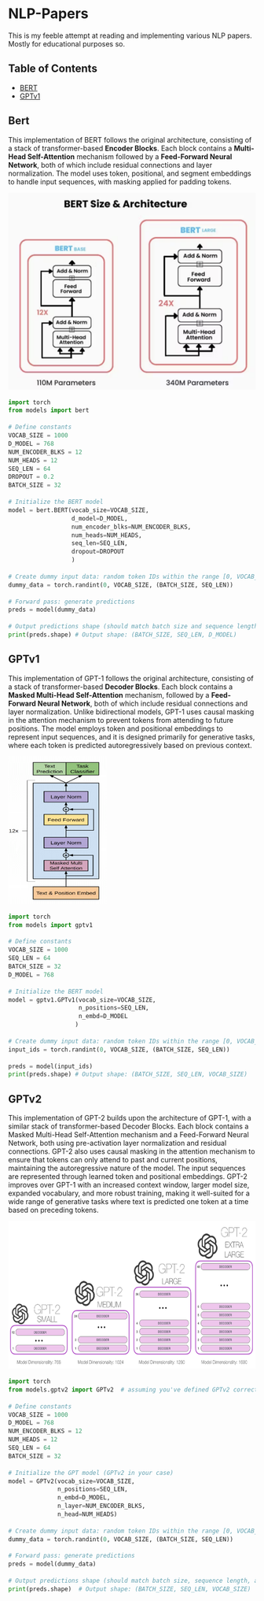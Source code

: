 # NLP-Papers
This is my feeble attempt at reading and implementing various NLP papers. Mostly for educational purposes so.

## Table of Contents
- [BERT](#bert)
- [GPTv1](#gptv1)

## Bert 

This implementation of BERT follows the original architecture, consisting of a stack of transformer-based **Encoder Blocks**. Each block contains a **Multi-Head Self-Attention** mechanism followed by a **Feed-Forward Neural Network**, both of which include residual connections and layer normalization. The model uses token, positional, and segment embeddings to handle input sequences, with masking applied for padding tokens.


<img src="images/bert.png" alt="BERT Architecture" width="700" height="400">


```python
import torch
from models import bert 

# Define constants
VOCAB_SIZE = 1000
D_MODEL = 768
NUM_ENCODER_BLKS = 12
NUM_HEADS = 12
SEQ_LEN = 64
DROPOUT = 0.2
BATCH_SIZE = 32 

# Initialize the BERT model
model = bert.BERT(vocab_size=VOCAB_SIZE,
                  d_model=D_MODEL,
                  num_encoder_blks=NUM_ENCODER_BLKS,
                  num_heads=NUM_HEADS,
                  seq_len=SEQ_LEN,
                  dropout=DROPOUT
                  )

# Create dummy input data: random token IDs within the range [0, VOCAB_SIZE-1]
dummy_data = torch.randint(0, VOCAB_SIZE, (BATCH_SIZE, SEQ_LEN))

# Forward pass: generate predictions
preds = model(dummy_data)

# Output predictions shape (should match batch size and sequence length)
print(preds.shape) # Output shape: (BATCH_SIZE, SEQ_LEN, D_MODEL)

```

## GPTv1
This implementation of GPT-1 follows the original architecture, consisting of a stack of transformer-based **Decoder Blocks**. Each block contains a **Masked Multi-Head Self-Attention** mechanism, followed by a **Feed-Forward Neural Network**, both of which include residual connections and layer normalization. Unlike bidirectional models, GPT-1 uses causal masking in the attention mechanism to prevent tokens from attending to future positions. The model employs token and positional embeddings to represent input sequences, and it is designed primarily for generative tasks, where each token is predicted autoregressively based on previous context.

<img src="images/gptv1.ppm" alt="GPTv1 Architecture" width="200" height="300">

```python
import torch
from models import gptv1 

# Define constants
VOCAB_SIZE = 1000
SEQ_LEN = 64
BATCH_SIZE = 32 
D_MODEL = 768

# Initialize the BERT model
model = gptv1.GPTv1(vocab_size=VOCAB_SIZE,
                    n_positions=SEQ_LEN,
                    n_embd=D_MODEL
                   )

# Create dummy input data: random token IDs within the range [0, VOCAB_SIZE-1]
input_ids = torch.randint(0, VOCAB_SIZE, (BATCH_SIZE, SEQ_LEN))

preds = model(input_ids)
print(preds.shape) # Output shape: (BATCH_SIZE, SEQ_LEN, VOCAB_SIZE)
```

## GPTv2
This implementation of GPT-2 builds upon the architecture of GPT-1, with a similar stack of transformer-based Decoder Blocks. Each block contains a Masked Multi-Head Self-Attention mechanism and a Feed-Forward Neural Network, both using pre-activation layer normalization and residual connections. GPT-2 also uses causal masking in the attention mechanism to ensure that tokens can only attend to past and current positions, maintaining the autoregressive nature of the model. The input sequences are represented through learned token and positional embeddings. GPT-2 improves over GPT-1 with an increased context window, larger model size, expanded vocabulary, and more robust training, making it well-suited for a wide range of generative tasks where text is predicted one token at a time based on preceding tokens.

<img src="images/gptv2.png" alt="GPTv2 Architecture" width="700" height="300">

```python
import torch
from models.gptv2 import GPTv2  # assuming you've defined GPTv2 correctly

# Define constants
VOCAB_SIZE = 1000
D_MODEL = 768
NUM_ENCODER_BLKS = 12
NUM_HEADS = 12
SEQ_LEN = 64
BATCH_SIZE = 32 

# Initialize the GPT model (GPTv2 in your case)
model = GPTv2(vocab_size=VOCAB_SIZE, 
              n_positions=SEQ_LEN,
              n_embd=D_MODEL,
              n_layer=NUM_ENCODER_BLKS,
              n_head=NUM_HEADS)

# Create dummy input data: random token IDs within the range [0, VOCAB_SIZE-1]
dummy_data = torch.randint(0, VOCAB_SIZE, (BATCH_SIZE, SEQ_LEN))

# Forward pass: generate predictions
preds = model(dummy_data)

# Output predictions shape (should match batch size, sequence length, and vocab size)
print(preds.shape)  # Output shape: (BATCH_SIZE, SEQ_LEN, VOCAB_SIZE)
```